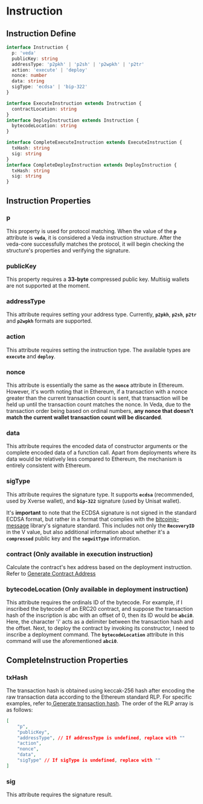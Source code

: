 # Instruction

## Instruction Define

```typescript
interface Instruction {
  p: 'veda'
  publicKey: string
  addressType: 'p2pkh' | 'p2sh' | 'p2wpkh' | 'p2tr'
  action: 'execute' | 'deploy'
  nonce: number
  data: string
  sigType: 'ecdsa' | 'bip-322'
}

interface ExecuteInstruction extends Instruction {
  contractLocation: string
}
interface DeployInstruction extends Instruction {
  bytecodeLocation: string
}

interface CompleteExecuteInstruction extends ExecuteInstruction {
  txHash: string
  sig: string
}
interface CompleteDeployInstruction extends DeployInstruction {
  txHash: string
  sig: string
}
```

## Instruction Properties

### p

This property is used for protocol matching. When the value of the **`p`** attribute is **`veda`**, it is considered a Veda instruction structure. After the veda-core successfully matches the protocol, it will begin checking the structure's properties and verifying the signature.

### publicKey

This property requires a **33-byte** compressed public key. Multisig wallets are not supported at the moment.

### addressType

This attribute requires setting your address type. Currently, **`p2pkh`**, **`p2sh`**, **`p2tr`** and **`p2wpkh`** formats are supported.&#x20;

### action

This attribute requires setting the instruction type. The available types are **`execute`** and **`deploy`**.

### nonce

This attribute is essentially the same as the **`nonce`** attribute in Ethereum. However, it's worth noting that in Ethereum, if a transaction with a nonce greater than the current transaction count is sent, that transaction will be held up until the transaction count matches the nonce. In Veda, due to the transaction order being based on ordinal numbers, **any nonce that doesn't match the current wallet transaction count will be discarded**.

### data

This attribute requires the encoded data of constructor arguments or the complete encoded data of a function call. Apart from deployments where its data would be relatively less compared to Ethereum, the mechanism is entirely consistent with Ethereum.

### sigType

This attribute requires the signature type. It supports **`ecdsa`** (recommended, used by Xverse wallet), and **`bip-322`** signature (used by Unisat wallet).&#x20;

It's **important** to note that the ECDSA signature is not signed in the standard ECDSA format, but rather in a format that complies with the [bitcoinjs-message](https://github.com/bitcoinjs/bitcoinjs-message) library's signature standard. This includes not only the **`RecoveryID`** in the V value, but also additional information about whether it's a **`compressed`** public key and the **`segwitType`** information.

### contract (Only available in execution instruction)

Calculate the contract's hex address based on the deployment instruction. Refer to [Generate Contract Address](address/contract-address.md#example)

### bytecodeLocation (Only available in deployment instruction)

This attribute requires the ordinals ID of the bytecode. For example, if I inscribed the bytecode of an ERC20 contract, and suppose the transaction hash of the inscription is abc with an offset of 0, then its ID would be **`abci0`**. Here, the character 'i' acts as a delimiter between the transaction hash and the offset. Next, to deploy the contract by invoking its constructor, I need to inscribe a deployment command. The **`bytecodeLocation`** attribute in this command will use the aforementioned **`abci0`**.

## CompleteInstruction Properties

### txHash

The transaction hash is obtained using keccak-256 hash after encoding the raw transaction data according to the Ethereum standard RLP. For specific examples, refer to[ Generate transaction hash](../how-to-use-veda/deploy-a-contract.md#generate-transaction-hash). The order of the RLP array is as follows:

```json
[
    "p",
    "publicKey",
    "addressType", // If addressType is undefined, replace with ""
    "action",
    "nonce",
    "data",
    "sigType" // If sigType is undefined, replace with ""
]
```

### sig

This attribute requires the signature result.
